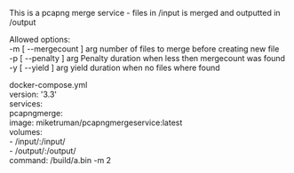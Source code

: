 This is a pcapng merge service - files in /input is merged and outputted in /output

Allowed options:<br>
  -m [ --mergecount ] arg number of files to merge before creating new file<br>
  -p [ --penalty ] arg    Penalty duration when less then mergecount was found<br>
  -y [ --yield ] arg      yield duration when no files where found<br>

docker-compose.yml<br>
version: '3.3'<br>
services:<br>
  pcapngmerge:<br>
    image: miketruman/pcapngmergeservice:latest<br>
    volumes:<br>
    - /input/:/input/<br>
    - /output/:/output/<br>
    command: /build/a.bin -m 2<br>

